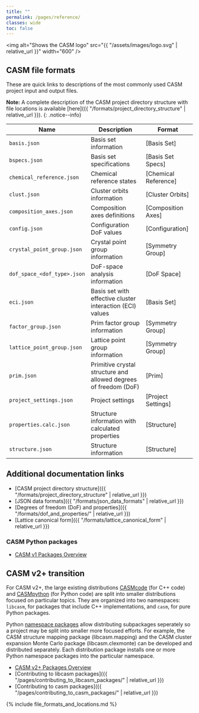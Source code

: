 ```yaml
---
title: ""
permalink: /pages/reference/
classes: wide
toc: false
---
```


<img alt="Shows the CASM logo" src="{{ "/assets/images/logo.svg" | relative_url }}" width="600" />

## CASM file formats

These are quick links to descriptions of the most commonly used CASM project input and output files.

**Note:** A complete description of the CASM project directory structure with file locations is available [here]({{ "/formats/project_directory_structure" | relative_url }}).
{: .notice--info}

| Name | Description | Format |
|-|-|-|
| `basis.json` | Basis set information | [Basis Set] |
| `bspecs.json` | Basis set specifications | [Basis Set Specs] |
| `chemical_reference.json` | Chemical reference states | [Chemical Reference] |
| `clust.json` | Cluster orbits information | [Cluster Orbits] |
| `composition_axes.json` | Composition axes definitions | [Composition Axes] |
| `config.json` | Configuration DoF values | [Configuration] |
| `crystal_point_group.json` | Crystal point group information | [Symmetry Group] |
| `dof_space_<dof_type>.json` | DoF-space analysis information | [DoF Space] |
| `eci.json` | Basis set with effective cluster interaction (ECI) values | [Basis Set] |
| `factor_group.json` | Prim factor group information | [Symmetry Group] |
| `lattice_point_group.json` | Lattice point group information | [Symmetry Group] |
| `prim.json` | Primitive crystal structure and allowed degrees of freedom (DoF) | [Prim] |
| `project_settings.json` | Project settings | [Project Settings] |
| `properties.calc.json` | Structure information with calculated properties |  [Structure] |
| `structure.json`  | Structure information | [Structure] |


## Additional documentation links

- [CASM project directory structure]({{ "/formats/project_directory_structure" | relative_url }})
- [JSON data formats]({{ "/formats/json_data_formats" | relative_url }})
- [Degrees of freedom (DoF) and properties]({{ "/formats/dof_and_properties/" | relative_url }})
- [Lattice canonical form]({{ "/formats/lattice_canonical_form" |  relative_url }})


### CASM Python packages

- [CASM v1 Packages Overview](https://prisms-center.github.io/CASMcode_pydocs/overview/1.0/)


## CASM v2+ transition

For CASM v2+, the large existing distributions [CASMcode](https://github.com/prisms-center/CASMcode) (for C++ code) and [CASMpython](https://github.com/prisms-center/CASMpython) (for Python code) are split into smaller distributions focused on particular topics. They are organized into two namespaces: `libcasm`, for packages that include C++ implementations, and `casm`, for pure Python packages.

Python [namespace packages](https://packaging.python.org/en/latest/guides/packaging-namespace-packages/) allow distributing subpackages seperately so a project may be split into smaller more focused efforts. For example, the CASM structure mapping package (libcasm.mapping) and the CASM cluster expansion Monte Carlo package (libcasm.clexmonte) can be developed and distributed separately. Each distribution package installs one or more Python namespace packages into the particular namespace.

- [CASM v2+ Packages Overview](https://prisms-center.github.io/CASMcode_pydocs/overview/latest/)
- [Contributing to libcasm packages]({{ "/pages/contributing_to_libcasm_packages/" | relative_url }})
- [Contributing to casm packages]({{ "/pages/contributing_to_casm_packages/" | relative_url }})

{% include file_formats_and_locations.md %}
